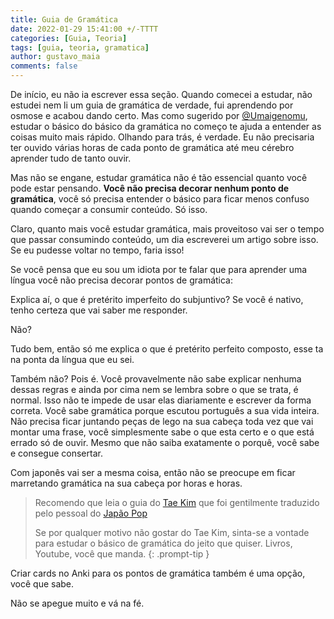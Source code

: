 ```yaml
---
title: Guia de Gramática
date: 2022-01-29 15:41:00 +/-TTTT
categories: [Guia, Teoria]
tags: [guia, teoria, gramatica]
author: gustavo_maia
comments: false
---
```


De início, eu não ia escrever essa seção. Quando comecei a estudar, não estudei nem li um guia de gramática de verdade, fui aprendendo por osmose e acabou dando certo. Mas como sugerido por [@Umaigenomu](https://twitter.com/Umaigenomu), estudar o básico do básico da gramática no começo te ajuda a entender as coisas muito mais rápido. Olhando para trás, é verdade. Eu não precisaria ter ouvido várias horas de cada ponto de gramática até meu cérebro aprender tudo de tanto ouvir.

Mas não se engane, estudar gramática não é tão essencial quanto você pode estar pensando. **Você não precisa decorar nenhum ponto de gramática**, você só precisa entender o básico para ficar menos confuso quando começar a consumir conteúdo. Só isso.

Claro, quanto mais você estudar gramática, mais proveitoso vai ser o tempo que passar consumindo conteúdo, um dia escreverei um artigo sobre isso. Se eu pudesse voltar no tempo, faria isso!

Se você pensa que eu sou um idiota por te falar que para aprender uma língua você não precisa decorar pontos de gramática:

Explica aí, o que é pretérito imperfeito do subjuntivo? Se você é nativo, tenho certeza que vai saber me responder.

Não?

Tudo bem, então só me explica o que é pretérito perfeito composto, esse ta na ponta da língua que eu sei.

Também não? Pois é. Você provavelmente não sabe explicar nenhuma dessas regras e ainda por cima nem se lembra sobre o que se trata, é normal. Isso não te impede de usar elas diariamente e escrever da forma correta. Você sabe gramática porque escutou português a sua vida inteira. Não precisa ficar juntando peças de lego na sua cabeça toda vez que vai montar uma frase, você simplesmente sabe o que esta certo e o que está errado só de ouvir. Mesmo que não saiba exatamente o porquê, você sabe e consegue consertar.

Com japonês vai ser a mesma coisa, então não se preocupe em ficar marretando gramática na sua cabeça por horas e horas. 

> Recomendo que leia o guia do [Tae Kim](https://docs.google.com/document/d/1-PvqBZxUzCkxBRw8PxUD4IlDrewP0j1B8EFxvKCBcXc/edit#) que foi gentilmente traduzido pelo pessoal do [Japão Pop](https://discord.gg/YyQxkzYfJh)
>
> Se por qualquer motivo não gostar do Tae Kim, sinta-se a vontade para estudar o básico de gramática do jeito que quiser. Livros, Youtube, você que manda.
{: .prompt-tip }

Criar cards no Anki para os pontos de gramática também é uma opção, você que sabe.

Não se apegue muito e vá na fé.